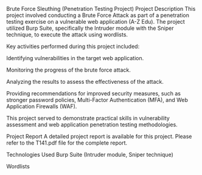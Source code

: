 Brute Force Sleuthing (Penetration Testing Project)
Project Description
This project involved conducting a Brute Force Attack as part of a penetration testing exercise on a vulnerable web application (A-Z Edu). The project utilized Burp Suite, specifically the Intruder module with the Sniper technique, to execute the attack using wordlists.

Key activities performed during this project included:

Identifying vulnerabilities in the target web application.

Monitoring the progress of the brute force attack.

Analyzing the results to assess the effectiveness of the attack.

Providing recommendations for improved security measures, such as stronger password policies, Multi-Factor Authentication (MFA), and Web Application Firewalls (WAF).

This project served to demonstrate practical skills in vulnerability assessment and web application penetration testing methodologies.

Project Report
A detailed project report is available for this project. Please refer to the T141.pdf file for the complete report.

Technologies Used
Burp Suite (Intruder module, Sniper technique)

Wordlists
